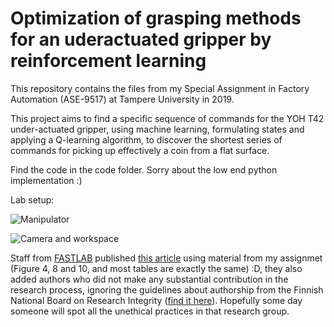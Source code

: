 # Optimization of grasping methods for an uderactuated gripper by reinforcement learning

This repository contains the files from my Special Assignment in Factory Automation (ASE-9517) at Tampere University in 2019.

This project aims to find a specific sequence of commands for the YOH T42 under-actuated gripper, using machine learning, formulating states and applying a Q-learning algorithm, to discover the shortest series of commands for picking up effectively a coin from a flat surface.

Find the code in the code folder. Sorry about the low end python implementation :) 

Lab setup:

![Manipulator](./images/general_setup_1.png)

![Camera and workspace](./images/general_setup_2.png)

Staff from [FASTLAB](https://www.tuni.fi/en/research/fast-lab) published [this article](https://ieeexplore.ieee.org/document/9274727) using material from my assignmet (Figure 4, 8 and 10, and most tables are exactly the same) :D, they also added authors who did not make any substantial contribution in the research process, ignoring the guidelines about authorship from the Finnish National Board on Research Integrity ([find it here](https://tenk.fi/sites/tenk.fi/files/TENK_suositus_tekijyys.pdf)). Hopefully some day someone will spot all the unethical practices in that research group. 